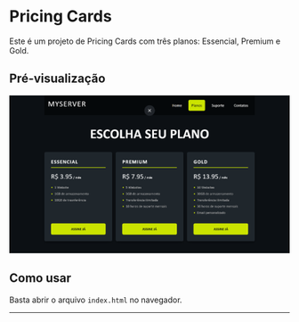# Pricing Cards

Este é um projeto de Pricing Cards com três planos: Essencial, Premium e Gold.

## Pré-visualização

![Preview](imagens/pricingcards.png)

## Como usar

Basta abrir o arquivo `index.html` no navegador.

---